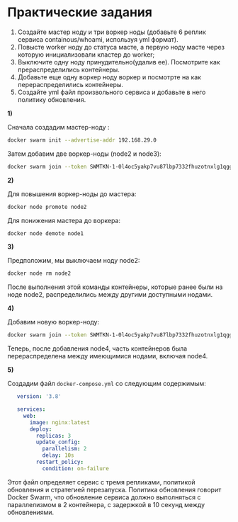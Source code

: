 # Практические задания

1. Создайте мастер ноду и три воркер ноды (добавьте 6 реплик сервиса containous/whoami, используя yml формат).
2. Повысте worker ноду до статуса масте, а первую ноду масте через которую инициализовали кластер до worker;
3. Выключите одну ноду принудительно(удалив ее). Посмотрите как прераспределились контейнеры.
4. Добавьте еще одну воркер ноду воркер и посмотрте на как перераспределились контейнеры.
5. Создайте yml файл произвольного сервиса и добавьте в него политику обновления.


**1)**

 Сначала создадим мастер-ноду :

```sh
docker swarm init --advertise-addr 192.168.29.0
```

Затем добавим две воркер-ноды (node2 и node3):

```sh
docker swarm join --token SWMTKN-1-0l4oc5yakp7vu87lbp7332fhuzotnxlg1qgg5rgvaonj6s33os-6dx29058plw9mn29116frp0jn 192.168.29.0:2377
```

**2)**

Для повышения воркер-ноды до мастера:

```sh
docker node promote node2
```

Для понижения мастера до воркера:

```sh
docker node demote node1
```

**3)**

Предположим, мы выключаем ноду node2:

```sh
docker node rm node2
```

После выполнения этой команды контейнеры, которые ранее были на ноде node2, распределились между другими доступными нодами.

**4)**

Добавим новую воркер-ноду:

```sh
docker swarm join --token SWMTKN-1-0l4oc5yakp7vu87lbp7332fhuzotnxlg1qgg5rgvaonj6s33os-6dx29058plw9mn29116frp0jn 192.168.29.0:2377
```

   Теперь, после добавления node4, часть контейнеров была перераспределена между имеющимися нодами, включая node4.

**5)**

Создадим файл `docker-compose.yml` со следующим содержимым:

```yaml
   version: '3.8'

   services:
     web:
       image: nginx:latest
       deploy:
         replicas: 3
         update_config:
           parallelism: 2
           delay: 10s
         restart_policy:
           condition: on-failure
```

   Этот файл определяет сервис с тремя репликами, политикой обновления и стратегией перезапуска. Политика обновления говорит Docker Swarm, что обновление сервиса должно выполняться с параллелизмом в 2 контейнера, с задержкой в 10 секунд между обновлениями.

